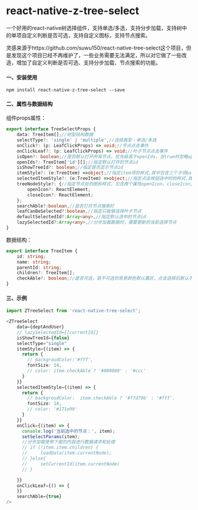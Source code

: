 # react-native-z-tree-select
一个好用的react-native树选择组件，支持单选/多选，支持分步加载，支持树中的单项自定义判断是否可选，支持自定义图标，支持节点搜索。

灵感来源于https://github.com/suwu150/react-native-tree-select这个项目，但是发现这个项目已经不再维护了，一些业务需要无法满足，所以对它做了一些改造，增加了自定义判断是否可选、支持分步加载、节点搜索的功能。



#### 一、安装使用

```shell
npm install react-native-z-tree-select --save
```

#### 二、属性与数据结构

组件props属性：

```typescript
export interface TreeSelectProps {
	data: TreeItem[];//树型结构数据
	selectType?: 'single' | 'multiple',//选择类型：单选/多选
	onClick?: (p: LeafClickProps) => void;//节点点击事件
	onClickLeaf?: (p: LeafClickProps) => void;//叶子节点点击事件
	isOpen?: boolean;//是否默认打开所有节点，优先级高于openIds，当true时忽略openIds
	openIds?: TreeItem['id'][];//指定默认打开的节点id
	isShowTreeId?: boolean;//指定是否显示节点id
	itemStyle?: (e:TreeItem) =>object;//指定item项的样式,其中包含三个子项backgroudColor：背景的颜色, fontSize：字体大小, color：字体的颜色，可根据TreeItem数据进行自定义展示
	selectedItemStyle?: (e:TreeItem) =>object;//指定点击按钮选中时的样式,其中包含三个子项backgroudColor：选中时的颜色, fontSize：选中时的字体大小, color：选中时字体的颜色，可根据TreeItem数据进行自定义展示
	treeNodeStyle?: {//指定节点处的图标样式，包含两个属性openIcon，closeIcon,支持传icon和image类型
		openIcon?: ReactElement;
		closeIcon?: ReactElement;
	};
	searchAble?:boolean,//是否打开节点搜索栏
	leafCanBeSelected?:boolean,//指定只能够选择叶子节点
	defaultSelectedId?:Array<any>,//指定默认选中的节点id
	lazySelectedId?:Array<any>,//分步加载数据时，需要更新的当前选择节点
}
```

数据结构：

```typescript
export interface TreeItem {
	id: string;
	name: string;
	parentId: string;
	children?: TreeItem[];
	checkAble?: boolean;//是否可选，若不可选则背景颜色默认置灰，点击选择后默认不进行高亮展示
}
```

#### 三、示例

```typescript
import ZTreeSelect from 'react-native-tree-select';

<ZTreeSelect
    data={deptAndUser}
    // lazySelectedId={[currentId]}
    isShowTreeId={false}
    selectType="single"
    itemStyle={(item) => {
      return {
        // backgroudColor:'#fff',
        fontSize: 14,
        // color: item.checkAble ? '#000000' : '#ccc'
      }
    }}
    selectedItemStyle={(item) => {
      return {
        // backgroudColor:  item.checkAble ? '#f7d79b' : '#fff',
        fontSize: 14,
        // color: '#171e99'
      }
    }}
    onClick={(item) => {
      console.log('当前选中的节点：', item);
      setSelectParams(item);
      //分步加载使用下面的内容进行数据请求和处理
      // if (!item.item.children) {
      //     loadData(item.currentNode);
      // }else{
      //     setCurrentId(item.currentNode)
      // }

    }}
    onClickLeaf={() => {
    }}
    searchAble={true}
/>
```



